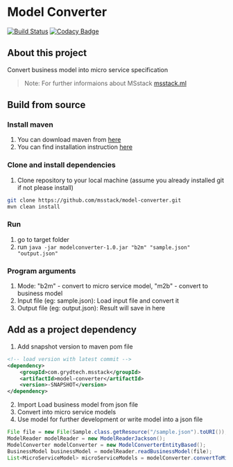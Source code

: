 # Model Converter
[![Build Status](https://www.travis-ci.org/msstack/model-converter.svg?branch=master)](https://www.travis-ci.org/msstack/model-converter)
[![Codacy Badge](https://api.codacy.com/project/badge/Grade/3e163e0a34d04e85b688c8db7540adb7)](https://www.codacy.com/app/grydtech/model-converter?utm_source=github.com&amp;utm_medium=referral&amp;utm_content=msstack/model-converter&amp;utm_campaign=Badge_Grade)

## About this project
Convert business model into micro service specification

>Note: For further informaions about MSstack [msstack.ml](http://msstack.grydtech.com)

## Build from source

### Install maven
1. You can download maven from [here](https://maven.apache.org/download.cgi)
2. You can find installation instruction [here](https://maven.apache.org/install.html)

### Clone and install dependencies
1. Clone repository to your local machine (assume you already installed git if not please install)
```bash
git clone https://github.com/msstack/model-converter.git
mvn clean install
```

### Run
1. go to target folder
2. run `java -jar modelconverter-1.0.jar "b2m" "sample.json" "output.json"`

### Program arguments
1. Mode: "b2m" - convert to micro service model, "m2b" - convert to business model
2. Input file (eg: sample.json): Load input file and convert it
3. Output file (eg: output.json): Result will save in here 

## Add as a project dependency
1. Add snapshot version to maven pom file
```xml
<!-- load version with latest commit -->
<dependency>
    <groupId>com.grydtech.msstack</groupId>
    <artifactId>model-converter</artifactId>
    <version>-SNAPSHOT</version>
</dependency>
```
2. Import Load business model from json file
3. Convert into micro service models
4. Use model for further development or write model into a json file
```java
File file = new File(Sample.class.getResource("/sample.json").toURI());
ModelReader modelReader = new ModelReaderJackson();
ModelConverter modelConverter = new ModelConverterEntityBased();
BusinessModel businessModel = modelReader.readBusinessModel(file);
List<MicroServiceModel> microServiceModels = modelConverter.convertToMicroServiceModel(businessModel);
```